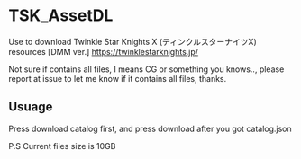 # TSK_AssetDL
Use to download Twinkle Star Knights X (ティンクルスターナイツX) resources [DMM ver.]
https://twinklestarknights.jp/

Not sure if contains all files, I means CG or something you knows.., please report at issue to let me know if it contains all files, thanks.

## Usuage
Press download catalog first, and press download after you got catalog.json

P.S Current files size is 10GB
